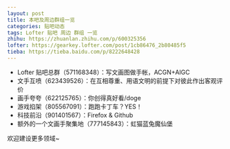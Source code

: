 ```yaml
---
layout: post
title: 本吧及周边群组一览
categories: 贴吧动态
tags: Lofter 贴吧 周边 群组 一览
zhihu: https://zhuanlan.zhihu.com/p/600325356
lofter: https://gearkey.lofter.com/post/1cb86476_2b80485f5
tieba: https://tieba.baidu.com/p/8222648428
---
```


+ Lofter 贴吧总群（571168348）：写文画图做手帐，ACGN+AIGC
+ 文手互喷（623439526）：在互相尊重、用语文明的前提下对彼此作出客观评价
+ 画手夸夸（622125765）：你创得真好看/doge
+ 游戏掐架（805567091）：跑跑卡丁车？YES！
+ 科技前沿（901401567）：Firefox & Github
+ 额外的一个文画手聚集地（777145843）：虹猫蓝兔魔仙堡

欢迎建设更多领域~